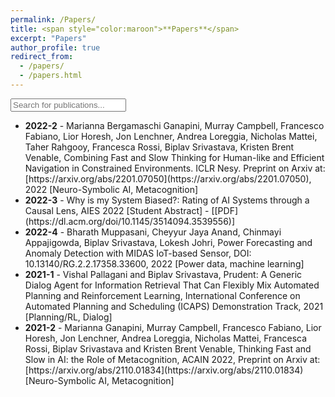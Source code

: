 ```yaml
---
permalink: /Papers/
title: <span style="color:maroon">**Papers**</span>
excerpt: "Papers"
author_profile: true
redirect_from: 
  - /papers/
  - /papers.html
---
```



<input type="text" id="myInput" onkeyup="filterPublications()" placeholder="Search for publications...">

<ul id="publicationList">
  <li><strong>2022-2</strong> - Marianna Bergamaschi Ganapini, Murray Campbell, Francesco Fabiano, Lior Horesh, Jon Lenchner, Andrea Loreggia, Nicholas Mattei, Taher Rahgooy, Francesca Rossi, Biplav Srivastava, Kristen Brent Venable, Combining Fast and Slow Thinking for Human-like and Efficient Navigation in Constrained Environments. ICLR Nesy. Preprint on Arxiv at:
[https://arxiv.org/abs/2201.07050](https://arxiv.org/abs/2201.07050), 2022 [Neuro-Symbolic AI, Metacognition]</li>

  <li><strong>2022-3</strong> - Why is my System Biased?: Rating of AI Systems through a Causal Lens, AIES 2022 [Student Abstract] - [[PDF](https://dl.acm.org/doi/10.1145/3514094.3539556)]</li>

  <li><strong>2022-4</strong> - Bharath Muppasani, Cheyyur Jaya Anand, Chinmayi Appajigowda, Biplav Srivastava, Lokesh Johri, Power Forecasting and Anomaly Detection with MIDAS IoT-based Sensor, DOI: 10.13140/RG.2.2.17358.33600, 2022 [Power data, machine learning]</li>

  <li><strong>2021-1</strong> - Vishal Pallagani and Biplav Srivastava, Prudent: A Generic Dialog Agent for Information 
Retrieval That Can Flexibly Mix Automated Planning and Reinforcement Learning, International 
Conference on Automated Planning and Scheduling (ICAPS) Demonstration Track, 2021 
[Planning/RL, Dialog]</li>

  <li><strong>2021-2</strong> - Marianna Ganapini, Murray Campbell, Francesco Fabiano, Lior Horesh, Jon Lenchner, Andrea 
Loreggia, Nicholas Mattei, Francesca Rossi, Biplav Srivastava and Kristen Brent Venable, 
Thinking Fast and Slow in AI: the Role of Metacognition, ACAIN 2022, Preprint on Arxiv at: [https://arxiv.org/abs/2110.01834](https://arxiv.org/abs/2110.01834) [Neuro-Symbolic AI, Metacognition]</li>
</ul>

<script>
function filterPublications() {
  var input, filter, ul, li, a, i, txtValue;
  input = document.getElementById("myInput");
  filter = input.value.toUpperCase();
  ul = document.getElementById("publicationList");
  li = ul.getElementsByTagName("li");
  for (i = 0; i < li.length; i++) {
    a = li[i].getElementsByTagName("strong")[0];
    txtValue = a.textContent || a.innerText;
    if (txtValue.toUpperCase().indexOf(filter) > -1) {
      li[i].style.display = "";
    } else {
      li[i].style.display = "none";
    }
  }
}
</script>




